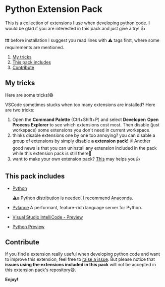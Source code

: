 # Python Extension Pack

This is a collection of extensions I use when developing python code.
I would be glad if you are interested in this pack and just give a try! 👍

️❗️❗️❗️️ before installation I suggest you read lines with ⚠️ tags first, where
some requirements are mentioned.

1. [My tricks](#My-tricks)
2. [This pack includes](#This-pack-includes)
3. [Contribute](#Contribute)

## My tricks

Here are some tricks!😄

VSCode sometimes stucks when too many extensions are installed? Here are two
tricks:

1. Open the **Command Palette** (Ctrl+Shift+P) and select **Developer: Open
   Process Explorer** to see which extensions cost most. Then disable (just
   workspace) some extensions you don't need in current workspace.
2. thinks disable extensions one by one too annoying? you can disable a group
   of extensions by simply disable **a extension pack**! ✌️ Another good news is
   that you can uninstall any extension included in the pack while this extension
   pack is still there🎊
3. want to make your own extension pack? [This](https://code.visualstudio.com/blogs/2017/03/07/extension-pack-roundup)
   may helps you👍

## This pack includes

- [Python](https://marketplace.visualstudio.com/items?itemName=ms-python.python)

  ⚠️a Python distribution is needed. I recommend [Anaconda](https://docs.anaconda.com/anaconda/install/).

- [Pylance](https://marketplace.visualstudio.com/items?itemName=ms-python.vscode-pylance) A performant, feature-rich language server for Python.
- [Visual Studio IntelliCode - Preview](https://marketplace.visualstudio.com/items?itemName=VisualStudioExptTeam.vscodeintellicode)
- [Python Preview](https://marketplace.visualstudio.com/items?itemName=dongli.python-preview)

## Contribute

If you find a extension really useful when developing python code and want to
improve this extension, feel free to [raise a issue](https://github.com/LeoJhonSong/Python-Extension-Pack/issues).
But please notice that **issues using the extensions included in this pack**
will not be accepted in this extension pack's repository😅.

**Enjoy!**
